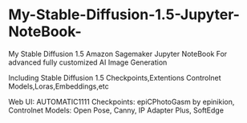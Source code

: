 # My-Stable-Diffusion-1.5-Jupyter-NoteBook-
My Stable Diffusion 1.5 Amazon Sagemaker  Jupyter NoteBook  For advanced fully customized  AI Image Generation

Including   Stable Diffusion  1.5  Checkpoints,Extentions Controlnet Models,Loras,Embeddings,etc

Web UI: AUTOMATIC1111
Checkpoints: epiCPhotoGasm by epinikion,
Controlnet Models: Open Pose, Canny, IP Adapter Plus, SoftEdge
